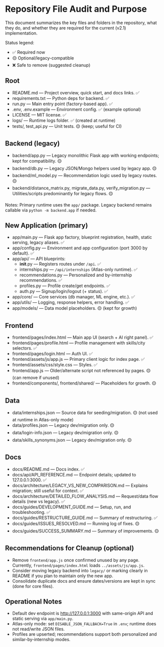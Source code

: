 # Repository File Audit and Purpose

This document summarizes the key files and folders in the repository, what they do, and whether they are required for the current (v2.1) implementation.

Status legend:
- ✅ Required now
- 🟡 Optional/legacy-compatible
- ❌ Safe to remove (suggested cleanup)

## Root
- README.md — Project overview, quick start, and docs links. ✅
- requirements.txt — Python deps for backend. ✅
- run.py — Main entry point (factory-based app). ✅
- .env, .env.example — Environment config. ✅ (example optional)
- LICENSE — MIT license. ✅
- logs/ — Runtime logs folder. ✅ (created at runtime)
- tests/, test_api.py — Unit tests. 🟡 (keep; useful for CI)

## Backend (legacy)
- backend/app.py — Legacy monolithic Flask app with working endpoints; kept for compatibility. 🟡
- backend/db.py — Legacy JSON/Mongo helpers used by legacy app. 🟡
- backend/ml_model.py — Recommendation logic used by legacy routes. 🟡
- backend/distance_matrix.py, migrate_data.py, verify_migration.py — Utilities/scripts predominantly for legacy flows. 🟡

Notes: Primary runtime uses the `app/` package. Legacy backend remains callable via `python -m backend.app` if needed.

## New Application (primary)
- app/main.py — Flask app factory, blueprint registration, health, static serving, legacy aliases. ✅
- app/config.py — Environment and app configuration (port 3000 by default). ✅
- app/api/ — API blueprints:
  - __init__.py — Registers routes under `/api`. ✅
  - internships.py — `/api/internships` (Atlas-only runtime). ✅
  - recommendations.py — Personalized and by-internship recommendations. ✅
  - profiles.py — Profile create/get endpoints. ✅
  - auth.py — Signup/login/logout (+ status). ✅
- app/core/ — Core services (db manager, ML engine, etc.). ✅
- app/utils/ — Logging, response helpers, error handling. ✅
- app/models/ — Data model placeholders. 🟡 (kept for growth)

## Frontend
- frontend/pages/index.html — Main app UI (search + AI right panel). ✅
- frontend/pages/profile.html — Profile management with skills/city selectors. ✅
- frontend/pages/login.html — Auth UI. ✅
- frontend/assets/js/app.js — Primary client logic for index page. ✅
- frontend/assets/css/style.css — Styles. ✅
- frontend/app.js — Older/alternate script not referenced by pages. 🟡 (can remove if unused)
- frontend/components/, frontend/shared/ — Placeholders for growth. 🟡

## Data
- data/internships.json — Source data for seeding/migration. 🟡 (not used at runtime in Atlas-only mode)
- data/profiles.json — Legacy dev/migration only. 🟡
- data/login-info.json — Legacy dev/migration only. 🟡
- data/skills_synonyms.json — Legacy dev/migration only. 🟡

## Docs
- docs/README.md — Docs index. ✅
- docs/api/API_REFERENCE.md — Endpoint details; updated to 127.0.0.1:3000. ✅
- docs/architecture/LEGACY_VS_NEW_COMPARISON.md — Explains migration; still useful for context. ✅
- docs/architecture/DETAILED_FLOW_ANALYSIS.md — Request/data flow details (new vs legacy). ✅
- docs/guides/DEVELOPMENT_GUIDE.md — Setup, run, and troubleshooting. ✅
- docs/guides/RESTRUCTURE_GUIDE.md — Summary of restructuring. ✅
- docs/guides/ISSUES_RESOLVED.md — Running log of fixes. 🟡
- docs/guides/SUCCESS_SUMMARY.md — Summary of improvements. 🟡

## Recommendations for Cleanup (optional)
- Remove `frontend/app.js` once confirmed unused by any page. Currently, `frontend/pages/index.html` loads `../assets/js/app.js`.
- Consider moving legacy backend into `legacy/` or marking clearly in README if you plan to maintain only the new app.
- Consolidate duplicate docs and ensure dates/versions are kept in sync (done for core files).

## Operational Notes
- Default dev endpoint is http://127.0.0.1:3000 with same-origin API and static serving via `app/main.py`.
- Atlas-only mode: set `DISABLE_JSON_FALLBACK=True` in `.env`; runtime does not read/write JSON files.
- Profiles are upserted; recommendations support both personalized and similar-by-internship modes.
